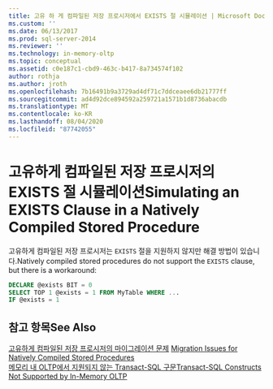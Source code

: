 ```yaml
---
title: 고유 하 게 컴파일된 저장 프로시저에서 EXISTS 절 시뮬레이션 | Microsoft Docs
ms.custom: ''
ms.date: 06/13/2017
ms.prod: sql-server-2014
ms.reviewer: ''
ms.technology: in-memory-oltp
ms.topic: conceptual
ms.assetid: c0e187c1-cbd9-463c-b417-8a734574f102
author: rothja
ms.author: jroth
ms.openlocfilehash: 7b16491b9a3729ad4df71c7ddceaee6db21777ff
ms.sourcegitcommit: ad4d92dce894592a259721a1571b1d8736abacdb
ms.translationtype: MT
ms.contentlocale: ko-KR
ms.lasthandoff: 08/04/2020
ms.locfileid: "87742055"
---
```

# <a name="simulating-an-exists-clause-in-a-natively-compiled-stored-procedure"></a><span data-ttu-id="f8571-102">고유하게 컴파일된 저장 프로시저의 EXISTS 절 시뮬레이션</span><span class="sxs-lookup"><span data-stu-id="f8571-102">Simulating an EXISTS Clause in a Natively Compiled Stored Procedure</span></span>
  <span data-ttu-id="f8571-103">고유하게 컴파일된 저장 프로시저는 `EXISTS` 절을 지원하지 않지만 해결 방법이 있습니다.</span><span class="sxs-lookup"><span data-stu-id="f8571-103">Natively compiled stored procedures do not support the `EXISTS` clause, but there is a workaround:</span></span>  
  
```sql  
DECLARE @exists BIT = 0  
SELECT TOP 1 @exists = 1 FROM MyTable WHERE ...  
IF @exists = 1  
```  
  
## <a name="see-also"></a><span data-ttu-id="f8571-104">참고 항목</span><span class="sxs-lookup"><span data-stu-id="f8571-104">See Also</span></span>  
 <span data-ttu-id="f8571-105">[고유하게 컴파일된 저장 프로시저의 마이그레이션 문제](migration-issues-for-natively-compiled-stored-procedures.md) </span><span class="sxs-lookup"><span data-stu-id="f8571-105">[Migration Issues for Natively Compiled Stored Procedures](migration-issues-for-natively-compiled-stored-procedures.md) </span></span>  
 [<span data-ttu-id="f8571-106">메모리 내 OLTP에서 지원되지 않는 Transact-SQL 구문</span><span class="sxs-lookup"><span data-stu-id="f8571-106">Transact-SQL Constructs Not Supported by In-Memory OLTP</span></span>](transact-sql-constructs-not-supported-by-in-memory-oltp.md)  
  
  
